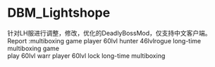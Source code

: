 # DBM_Lightshope
针对LH服进行调整，修改，优化的DeadlyBossMod，仅支持中文客户端。
Report :multiboxing game   player 60lvl hunter <Toughguy>     46lvlrogue<gaodada>  long-time  multiboxing game  
play 60lvl warr <nmes>    player 60lvl lock <xg>   long-time multiboxing  
